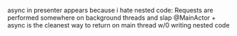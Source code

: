 async in presenter appears because i hate nested code: Requests are performed 
somewhere on background threads and slap @MainActor + async is the cleanest way
to return on main thread w/0 writing nested code
